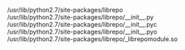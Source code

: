 /usr/lib/python2.7/site-packages/librepo  
/usr/lib/python2.7/site-packages/librepo/\_\_init\_\_.py  
/usr/lib/python2.7/site-packages/librepo/\_\_init\_\_.pyc  
/usr/lib/python2.7/site-packages/librepo/\_\_init\_\_.pyo  
/usr/lib/python2.7/site-packages/librepo/\_librepomodule.so  
